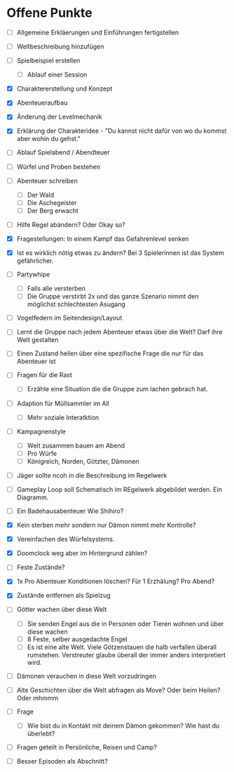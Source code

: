 # Offene Punkte

- [ ] Allgemeine Erkläerungen und Einführungen fertigstellen

- [ ] Weltbeschreibung hinzufügen

- [ ] Spielbeispiel erstellen 
  - [ ] Ablauf einer Session

- [x] Charaktererstellung und Konzept

- [x] Abenteueraufbau

- [x] Änderung der Levelmechanik

- [x] Erklärung der Charakteridee - "Du kannst nicht dafür von wo du kommst aber wohin du gehst."

- [ ] Ablauf Spielabend / Abendteuer

- [ ] Würfel und Proben bestehen

- [ ] Abenteuer schreiben
  - [ ] Der Wald
  - [ ] Die Aschegeister
  - [ ] Der Berg erwacht

- [ ] Hilfe Regel abändern? Oder Okay so?

- [x] Fragestellungen: In einem Kampf das Gefahrenlevel senken

- [x] Ist es wirklich nötig etwas zu ändern? Bei 3 Spielerinnen ist das System gefährlicher.

- [ ] Partywhipe
  - [ ] Falls alle versterben
  - [ ] Die Gruppe verstirbt 2x und das ganze Szenario nimmt den möglichst schlechtesten Asugang

- [ ] Vogelfedern im Seitendesign/Layout

- [ ] Lernt die Gruppe nach jedem Abenteuer etwas über die Welt? Darf ihre Welt gestalten

- [ ] Einen Zustand heilen über eine spezifische Frage die nur für das Abenteuer ist

- [ ] Fragen für die Rast
  - [ ] Erzähle eine Situation die die Gruppe zum lachen gebrach hat.

- [ ] Adaption für Müllsammler im All
  - [ ] Mehr soziale Interatktion	

- [ ] Kampagnenstyle
  - [ ] Welt zusammen bauen am Abend
  - [ ] Pro Würfe
  - [ ] Königreich, Norden, Götzter, Dämonen

- [ ] Jäger sollte ncoh in die Beschreibung im Regelwerk

- [ ] Gameplay Loop soll Schematisch im REgelwerk abgebildet werden. Ein Diagramm.

- [ ] Ein Badehausabenteuer Wie Shihiro?

- [x] Kein sterben mehr sondern nur Dämon nimmt mehr Kontrolle?

- [x] Vereinfachen des Würfelsystems.

- [x] Doomclock  weg aber im Hintergrund zählen?

- [ ] Feste Zustände?

- [x] 1x Pro Abenteuer Konditionen löschen? Für 1 Erzhälung? Pro Abend?

- [x] Zustände entfernen als Spielzug

- [ ] Götter wachen über diese Welt
  - [ ] Sie senden Engel aus die in Personen oder Tieren wohnen und über diese wachen
  - [ ] 8 Feste, selber ausgedachte Engel
  - [ ] Es ist eine alte Welt. Viele Götzenstauen die halb verfallen überall rumstehen. Verstreuter glaube überall der immer anders interpretiert wird.

- [ ] Dämonen verauchen in diese Welt vorzudringen

- [ ] Alte Geschichten über die Welt abfragen als Move? Oder beim Heilen? Oder mhmmm

- [ ] Frage 
  - [ ] Wie bist du in Kontakt mit deinem Dämon gekommen? Wie hast du überlebt?

- [ ] Fragen geteilt in Persönliche, Reisen und Camp?

- [ ] Besser Episoden als Abschnitt?